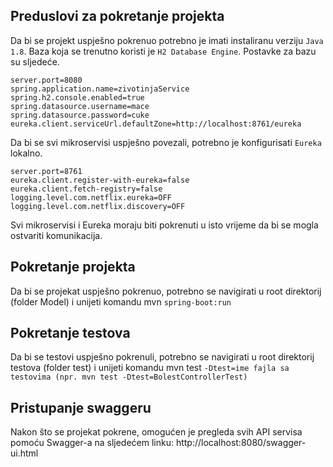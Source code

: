 ## Preduslovi za pokretanje projekta
Da bi se projekt uspješno pokrenuo potrebno je imati instaliranu verziju `Java 1.8`. Baza koja se trenutno koristi je `H2 Database Engine`. Postavke za bazu su sljedeće.
```
server.port=8080
spring.application.name=zivotinjaService
spring.h2.console.enabled=true
spring.datasource.username=mace
spring.datasource.password=cuke
eureka.client.serviceUrl.defaultZone=http://localhost:8761/eureka

```
Da bi se svi mikroservisi uspješno povezali, potrebno je konfigurisati `Eureka` lokalno.
```
server.port=8761
eureka.client.register-with-eureka=false
eureka.client.fetch-registry=false
logging.level.com.netflix.eureka=OFF
logging.level.com.netflix.discovery=OFF
```

Svi mikroservisi i Eureka moraju biti pokrenuti u isto vrijeme da bi se mogla ostvariti komunikacija.

## Pokretanje projekta
Da bi se projekat uspješno pokrenuo, potrebno se navigirati u root direktorij (folder Model) i unijeti komandu mvn `spring-boot:run`

## Pokretanje testova
Da bi se testovi uspješno pokrenuli, potrebno se navigirati u root direktorij testova (folder test) i unijeti komandu mvn test `-Dtest=ime fajla sa testovima (npr. mvn test -Dtest=BolestControllerTest)`

## Pristupanje swaggeru
Nakon što se projekat pokrene, omogućen je pregleda svih API servisa pomoću Swagger-a na sljedećem linku: http://localhost:8080/swagger-ui.html


